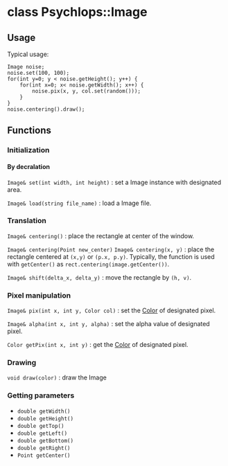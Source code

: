 class Psychlops::Image
==========================

Usage
----------

Typical usage:
~~~
Image noise;
noise.set(100, 100);
for(int y=0; y < noise.getHeight(); y++) {
	for(int x=0; x< noise.getWidth(); x++) {
		noise.pix(x, y, col.set(random()));
	}
}
noise.centering().draw();
~~~

Functions
----------------

### Initialization

#### By decralation

`Image& set(int width, int height)`
: set a Image instance with designated area.

`Image& load(string file_name)`
: load a Image file.

### Translation

`Image& centering()`
: place the rectangle at center of the window.

`Image& centering(Point new_center)`
`Image& centering(x, y)`
: place the rectangle centered at `(x,y)` or `(p.x, p.y)`. Typically, the function is used with `getCenter()` as `rect.centering(image.getCenter())`.

`Image& shift(delta_x, delta_y)`
: move the rectangle by `(h, v)`.

### Pixel manipulation

`Image& pix(int x, int y, Color col)`
: set the [Color](Color) of designated pixel.

`Image& alpha(int x, int y, alpha)`
: set the alpha value of designated pixel.

`Color getPix(int x, int y)`
: get the [Color](Color) of designated pixel.


### Drawing

`void draw(color)`
: draw the Image

### Getting parameters

- `double getWidth()`
- `double getHeight()`
- `double getTop()`
- `double getLeft()`
- `double getBottom()`
- `double getRight()`
- `Point getCenter()`